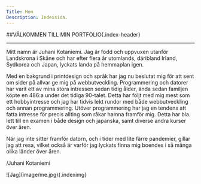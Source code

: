 ```yaml
---
Title: Hem
Description: Indexsida.
---
```


<div class="index-main" markdown="1">
##VÄLKOMMEN TILL MIN PORTFOLIO{.index-header}
<hr>
<div class="left-col" markdown="1">
Mitt namn är Juhani Kotaniemi. Jag är född och uppvuxen utanför Landskrona i Skåne och har efter flera år utomlands, däribland Irland, Sydkorea och Japan, lyckats landa på hemmaplan igen. 

Med en bakgrund i printdesign och språk har jag nu beslutat mig för att sent om sider på allvar ge mig på webbutveckling.
Programmering och datorer har varit ett av mina stora intressen sedan tidig ålder, ända sedan familjen köpte en 486:a under det tidiga 90-talet. Detta har följt med mig mest som ett hobbyintresse och jag har tidvis lekt rundor med både webbutveckling och annan programmering. Utöver programmering har jag en tendens att fatta intresse för precis allting som råkar hamna framför mig. Detta har bla. lett till en examen i både design och japanska, samt diverse andra kurser över åren. 

När jag inte sitter framför datorn, och i tider med lite färre pandemier, gillar jag att resa, vilket också är varför jag lyckats finna mig boendes i så många olika länder över åren.

/Juhani Kotaniemi
</div>
<div class="right-col" markdown="1">
![Jag](image/me.jpg){.indeximg}
</div>
</div>